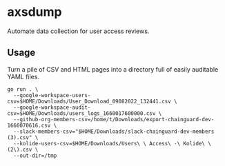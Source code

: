 # axsdump

Automate data collection for user access reviews.

## Usage

Turn a pile of CSV and HTML pages into a directory full of easily auditable YAML files.

```
go run . \
  --google-workspace-users-csv=$HOME/Downloads/User_Download_09082022_132441.csv \
  --google-workspace-audit-csv=$HOME/Downloads/users_logs_1660017600000.csv \
  --github-org-members-csv=/home/t/Downloads/export-chainguard-dev-1660070616.csv \
  --slack-members-csv="$HOME/Downloads/slack-chainguard-dev-members (3).csv" \
  --kolide-users-csv=$HOME/Downloads/Users\ \ Access\ ·\ Kolide\ \(2\).csv \
  --out-dir=/tmp
```
